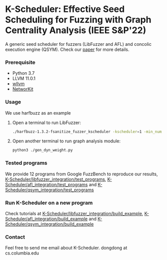 
# K-Scheduler: Effective Seed Scheduling for Fuzzing with Graph Centrality Analysis (IEEE S&P'22)
A generic seed scheduler for fuzzers (LibFuzzer and AFL) and concolic execution engine (QSYM). Check our [paper](https://arxiv.org/abs/2203.12064) for more details.
 
### Prerequisite
- Python 3.7
- LLVM 11.0.1
- [wllvm](https://github.com/travitch/whole-program-llvm)
- [NetworKit](https://networkit.github.io/)

### Usage 
We use harfbuzz as an example
1. Open a terminal to run LibFuzzer:
    ```sh
    ./harfbuzz-1.3.2-fsanitize_fuzzer_kscheduler -kscheduler=1 -min_num_mutations_for_each_seed=200 ./tmp_seeds/ seeds/
    ```
2. Open another terminal to run graph analysis module:
    ```sh
    python3 ./gen_dyn_weight.py
    ```
### Tested programs
We provide 12 programs from Google FuzzBench to reproduce our results, [K-Scheduler/libfuzzer_integration/test_programs](https://github.com/Dongdongshe/K-Scheduler/tree/main/libfuzzer_integration/test_programs), [K-Scheduler/afl_integration/test_programs](https://github.com/Dongdongshe/K-Scheduler/tree/main/afl_integration/test_programs) and [K-Scheduler/qsym_integration/test_programs](https://github.com/Dongdongshe/K-Scheduler/tree/main/qsym_integration/test_programs)

### Run K-Scheduler on a new program
Check tutorials at [K-Scheduler/libfuzzer_integration/build_example](https://github.com/Dongdongshe/K-Scheduler/tree/main/afl_integration/build_example), [K-Scheduler/afl_integration/build_example](https://github.com/Dongdongshe/K-Scheduler/tree/main/afl_integration/build_example) and [K-Scheduler/qsym_integration/build_example](https://github.com/Dongdongshe/K-Scheduler/tree/main/qsym_integration/build_example) 

### Contact
Feel free to send me email about K-Scheduler. dongdong at cs.columbia.edu
